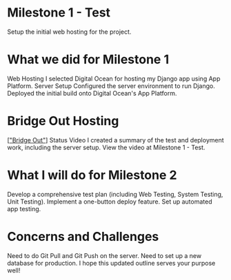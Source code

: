 # Milestone 1 - Test

Setup the initial web hosting for the project.

# What we did for Milestone 1
Web Hosting
I selected Digital Ocean for hosting my Django app using App Platform.
Server Setup
Configured the server environment to run Django.
Deployed the initial build onto Digital Ocean's App Platform.

# Bridge Out Hosting
[["Bridge Out"](https://www.youtube.com/watch?v=djpTabod96w&t=13s)]
Status Video
I created a summary of the test and deployment work, including the server setup. View the video at Milestone 1 - Test.

# What I will do for Milestone 2
Develop a comprehensive test plan (including Web Testing, System Testing, Unit Testing).
Implement a one-button deploy feature.
Set up automated app testing.

# Concerns and Challenges
Need to do Git Pull and Git Push on the server.
Need to set up a new database for production.
I hope this updated outline serves your purpose well!





